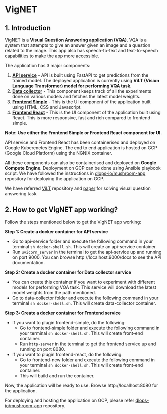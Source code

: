 # VigNET

## 1. Introduction
VigNET is a **Visual Question Answering application (VQA)**. VQA is a system that attempts to give an answer given an image and a question related to the image. This app also has speech-to-text and text-to-speech capabilities to make the app more accessible.

The application has 3 major components:
1. [**API service**](https://github.com/Manisha2297/VigNET/tree/main/api-service) - API is built using FastAPI to get predictions from the trained model. The deployed application is currently using **ViLT (Vision Language Transformer) model for performing VQA task**.
2. [**Data collector**](https://github.com/Manisha2297/VigNET/tree/main/data-collector) - This component keeps track of all the experiments done on various models and fetches the latest model weights.
3. [**Frontend Simple**](https://github.com/Manisha2297/VigNET/tree/main/frontend-simple) - This is the UI component of the application built using HTML, CSS and Javascript.
4. [**Frontend React**](https://github.com/Manisha2297/VigNET/tree/main/frontend-new) - This is the UI component of the application built using React. This is more responsive, fast and rich compared to frontend-simple.

**Note: Use either the Frontend Simple or Frontend React component for UI.** 

API service and Frontend React has been containerised and deployed on Google Kuberenetes Engine. The end to end application is hosted on GCP (Google Cloud Platform) using the NGNIX container.

All these components can also be containerised and deployed on **Google Compute Engine**. Deployment on GCP can be done using Ansible playbook script. We have followed the instructions in [dlops-io/mushroom-app](https://github.com/dlops-io/mushroom-app/tree/06-deployment) repository for deploying the application on GCP.

We have referred [ViLT](https://github.com/dandelin/ViLT) repository and [paper](https://arxiv.org/pdf/2102.03334.pdf) for solving visual question answering task.

## 2. How to get VigNET app working?
Follow the steps mentioned below to get the VigNET app working:

**Step 1: Create a docker container for API service**
 - Go to api-service folder and execute the following command in your terminal ```sh docker-shell.sh```. This will create an api-service container.
 - Run ```uvicorn_server``` in the terminal to get the api-service up and running on port 9000. You can browse http://localhost:9000/docs to see the API documentation.
 
**Step 2: Create a docker container for Data collector service**
- You can create this container if you want to experiment with different models for performing VQA task. This service will download the latest model weights from the path mentioned.
- Go to data-collector folder and execute the following command in your terminal ```sh docker-shell.sh```. This will create data-collector container.

**Step 3: Create a docker container for Frontend service**
- If you want to plugin frontend-simple, do the following:
  - Go to frontend-simple folder and execute the following command in your terminal ```sh docker-shell.sh```. This will create front-end container.
  - Run ```http-server``` in the terminal to get the frontend service up and running on port 8080. 
- If you want to plugin frontend-react, do the following:
  - Go to frontend-new folder and execute the following command in your terminal ```sh docker-shell.sh```. This will create front-end container.
  - This will build and run the container.

Now, the application will be ready to use. Browse http://localhost:8080 for the application.

For deploying and hosting the application on GCP, please refer [dlops-io/mushroom-app](https://github.com/dlops-io/mushroom-app/tree/06-deployment) repository.

